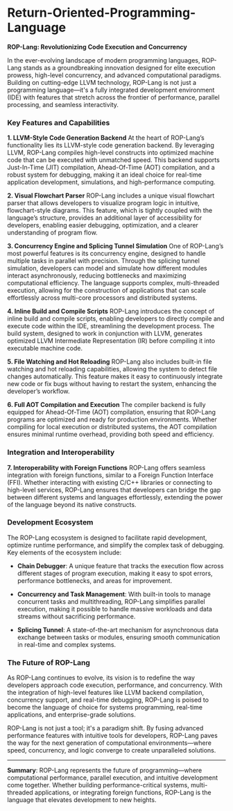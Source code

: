 # Return-Oriented-Programming-Language

**ROP-Lang: Revolutionizing Code Execution and Concurrency**

In the ever-evolving landscape of modern programming languages, ROP-Lang stands as a groundbreaking innovation designed for elite execution prowess, high-level concurrency, and advanced computational paradigms. Building on cutting-edge LLVM technology, ROP-Lang is not just a programming language—it's a fully integrated development environment (IDE) with features that stretch across the frontier of performance, parallel processing, and seamless interactivity.

### **Key Features and Capabilities**

**1. LLVM-Style Code Generation Backend**
At the heart of ROP-Lang’s functionality lies its LLVM-style code generation backend. By leveraging LLVM, ROP-Lang compiles high-level constructs into optimized machine code that can be executed with unmatched speed. This backend supports Just-In-Time (JIT) compilation, Ahead-Of-Time (AOT) compilation, and a robust system for debugging, making it an ideal choice for real-time application development, simulations, and high-performance computing.

**2. Visual Flowchart Parser**
ROP-Lang includes a unique visual flowchart parser that allows developers to visualize program logic in intuitive, flowchart-style diagrams. This feature, which is tightly coupled with the language’s structure, provides an additional layer of accessibility for developers, enabling easier debugging, optimization, and a clearer understanding of program flow.

**3. Concurrency Engine and Splicing Tunnel Simulation**
One of ROP-Lang’s most powerful features is its concurrency engine, designed to handle multiple tasks in parallel with precision. Through the splicing tunnel simulation, developers can model and simulate how different modules interact asynchronously, reducing bottlenecks and maximizing computational efficiency. The language supports complex, multi-threaded execution, allowing for the construction of applications that can scale effortlessly across multi-core processors and distributed systems.

**4. Inline Build and Compile Scripts**
ROP-Lang introduces the concept of inline build and compile scripts, enabling developers to directly compile and execute code within the IDE, streamlining the development process. The build system, designed to work in conjunction with LLVM, generates optimized LLVM Intermediate Representation (IR) before compiling it into executable machine code.

**5. File Watching and Hot Reloading**
ROP-Lang also includes built-in file watching and hot reloading capabilities, allowing the system to detect file changes automatically. This feature makes it easy to continuously integrate new code or fix bugs without having to restart the system, enhancing the developer’s workflow.

**6. Full AOT Compilation and Execution**
The compiler backend is fully equipped for Ahead-Of-Time (AOT) compilation, ensuring that ROP-Lang programs are optimized and ready for production environments. Whether compiling for local execution or distributed systems, the AOT compilation ensures minimal runtime overhead, providing both speed and efficiency.

### **Integration and Interoperability**

**7. Interoperability with Foreign Functions**
ROP-Lang offers seamless integration with foreign functions, similar to a Foreign Function Interface (FFI). Whether interacting with existing C/C++ libraries or connecting to high-level services, ROP-Lang ensures that developers can bridge the gap between different systems and languages effortlessly, extending the power of the language beyond its native constructs.

### **Development Ecosystem**

The ROP-Lang ecosystem is designed to facilitate rapid development, optimize runtime performance, and simplify the complex task of debugging. Key elements of the ecosystem include:

- **Chain Debugger**: A unique feature that tracks the execution flow across different stages of program execution, making it easy to spot errors, performance bottlenecks, and areas for improvement.
  
- **Concurrency and Task Management**: With built-in tools to manage concurrent tasks and multithreading, ROP-Lang simplifies parallel execution, making it possible to handle massive workloads and data streams without sacrificing performance.

- **Splicing Tunnel**: A state-of-the-art mechanism for asynchronous data exchange between tasks or modules, ensuring smooth communication in real-time and complex systems.

### **The Future of ROP-Lang**

As ROP-Lang continues to evolve, its vision is to redefine the way developers approach code execution, performance, and concurrency. With the integration of high-level features like LLVM backend compilation, concurrency support, and real-time debugging, ROP-Lang is poised to become the language of choice for systems programming, real-time applications, and enterprise-grade solutions.

ROP-Lang is not just a tool; it's a paradigm shift. By fusing advanced performance features with intuitive tools for developers, ROP-Lang paves the way for the next generation of computational environments—where speed, concurrency, and logic converge to create unparalleled solutions.

---

**Summary**:
ROP-Lang represents the future of programming—where computational performance, parallel execution, and intuitive development come together. Whether building performance-critical systems, multi-threaded applications, or integrating foreign functions, ROP-Lang is the language that elevates development to new heights.
